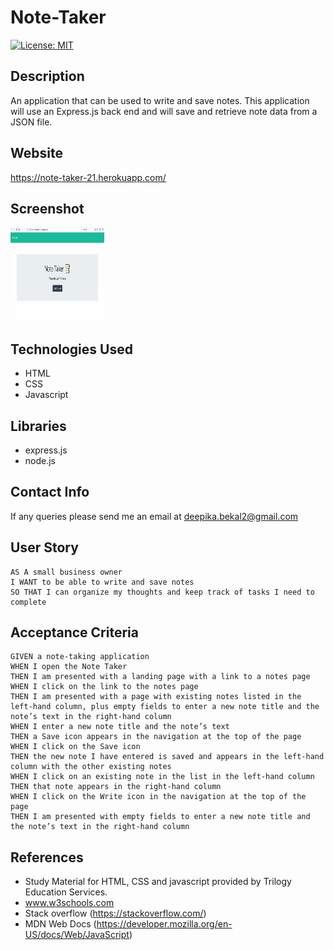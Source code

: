 # Note-Taker

[![License: MIT](https://img.shields.io/badge/License-MIT-yellow.svg)](https://opensource.org/licenses/MIT)

## Description
An application that can be used to write and save notes. This application will use an Express.js back end and will save and retrieve note data from a JSON file.

## Website
https://note-taker-21.herokuapp.com/

## Screenshot
<img src="public/assets/images/note-taker.gif" width=150 height = 150>

## Technologies Used
* HTML
* CSS
* Javascript

## Libraries
* express.js
* node.js

## Contact Info
If any queries please send me an email at deepika.bekal2@gmail.com

## User Story
```
AS A small business owner
I WANT to be able to write and save notes
SO THAT I can organize my thoughts and keep track of tasks I need to complete
```

## Acceptance Criteria
```
GIVEN a note-taking application
WHEN I open the Note Taker
THEN I am presented with a landing page with a link to a notes page
WHEN I click on the link to the notes page
THEN I am presented with a page with existing notes listed in the left-hand column, plus empty fields to enter a new note title and the note’s text in the right-hand column
WHEN I enter a new note title and the note’s text
THEN a Save icon appears in the navigation at the top of the page
WHEN I click on the Save icon
THEN the new note I have entered is saved and appears in the left-hand column with the other existing notes
WHEN I click on an existing note in the list in the left-hand column
THEN that note appears in the right-hand column
WHEN I click on the Write icon in the navigation at the top of the page
THEN I am presented with empty fields to enter a new note title and the note’s text in the right-hand column
```

## References
* Study Material for HTML, CSS and javascript provided by Trilogy Education Services.
* www.w3schools.com
* Stack overflow (https://stackoverflow.com/)
* MDN Web Docs (https://developer.mozilla.org/en-US/docs/Web/JavaScript)
   
